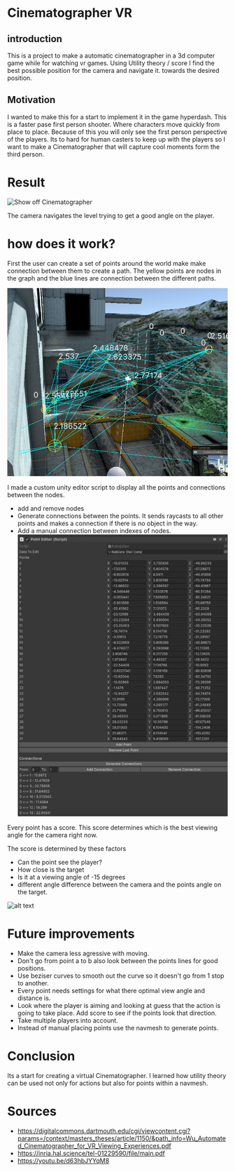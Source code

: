 # Cinematographer VR

## introduction

This is a project to make a automatic cinematographer in a 3d computer game while for watching vr games.
Using Utility theory / score I find the best possible position for the camera and navigate it. towards the desired position.

## Motivation
I wanted to make this for a start to implement it in the game hyperdash. This is a faster pase first person shooter.
Where characters move quickly from place to place. Because of this you will only see the first person perspective of the players. Its to hard for human casters to keep up with the players so I want to make a Cinematographer that will capture cool moments form the third person.

# Result
![Show off Cinematographer](.github/gif1.gif)

The camera navigates the level trying to get a good angle on the player.

# how does it work?

First the user can create a set of points around the world make make connection between them to create a path.
The yellow points are nodes in the graph and the blue lines are connection between the different paths.

![alt text](.github/image.png)

I made a custom unity editor script to display all the points and connections between the nodes.
- add and remove nodes
- Generate connections between the points. It sends raycasts to all other points and makes a connection if there is no object in the way.
- Add a manual connection between indexes of nodes.
![alt text](.github/image2.png)

Every point has a score. This score determines which is the best viewing angle for the camera right now.

The score is determined by these factors
- Can the point see the player?
- How close is the target
- Is it at a viewing angle of -15 degrees
- different angle difference between the camera and the points angle on the target.

![alt text](.github/gif2.gif)

# Future improvements

- Make the camera less agressive with moving.
- Don't go from point a to b also look between the points lines for good positions. 
- Use beziser curves to smooth out the curve so it doesn't go from 1 stop to another.
- Every point needs settings for what there optimal view angle and distance is.
- Look where the player is aiming and looking at guess that the action is going to take place. Add score to see if the points look that direction.
- Take multiple players into account.
- Instead of manual placing points use the navmesh to generate points.

# Conclusion
Its a start for creating a virtual Cinematographer. I learned how utility theory can be used not only for actions but also for points within a navmesh.

# Sources


- https://digitalcommons.dartmouth.edu/cgi/viewcontent.cgi?params=/context/masters_theses/article/1150/&path_info=Wu_Automated_Cinematographer_for_VR_Viewing_Experiences.pdf
- https://inria.hal.science/tel-01229590/file/main.pdf
- https://youtu.be/d63hbJYYqM8
